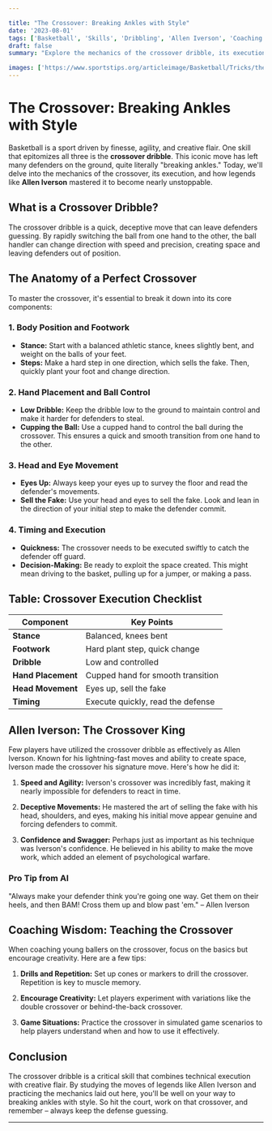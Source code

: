 ```yaml
---

title: "The Crossover: Breaking Ankles with Style"
date: '2023-08-01'
tags: ['Basketball', 'Skills', 'Dribbling', 'Allen Iverson', 'Coaching', 'Techniques', 'Player Tips', 'Crossover Dribble']
draft: false
summary: "Explore the mechanics of the crossover dribble, its execution, and how players like Allen Iverson used it to create space."

images: ['https://www.sportstips.org/articleimage/Basketball/Tricks/the_crossover_breaking_ankles_with_style.webp']
---
```


# The Crossover: Breaking Ankles with Style

Basketball is a sport driven by finesse, agility, and creative flair. One skill that epitomizes all three is the **crossover dribble**. This iconic move has left many defenders on the ground, quite literally "breaking ankles." Today, we'll delve into the mechanics of the crossover, its execution, and how legends like **Allen Iverson** mastered it to become nearly unstoppable.

## What is a Crossover Dribble?

The crossover dribble is a quick, deceptive move that can leave defenders guessing. By rapidly switching the ball from one hand to the other, the ball handler can change direction with speed and precision, creating space and leaving defenders out of position.

## The Anatomy of a Perfect Crossover

To master the crossover, it's essential to break it down into its core components:

### 1. Body Position and Footwork

- **Stance:** Start with a balanced athletic stance, knees slightly bent, and weight on the balls of your feet.
- **Steps:** Make a hard step in one direction, which sells the fake. Then, quickly plant your foot and change direction.

### 2. Hand Placement and Ball Control

- **Low Dribble:** Keep the dribble low to the ground to maintain control and make it harder for defenders to steal.
- **Cupping the Ball:** Use a cupped hand to control the ball during the crossover. This ensures a quick and smooth transition from one hand to the other.

### 3. Head and Eye Movement

- **Eyes Up:** Always keep your eyes up to survey the floor and read the defender's movements.
- **Sell the Fake:** Use your head and eyes to sell the fake. Look and lean in the direction of your initial step to make the defender commit.

### 4. Timing and Execution

- **Quickness:** The crossover needs to be executed swiftly to catch the defender off guard.
- **Decision-Making:** Be ready to exploit the space created. This might mean driving to the basket, pulling up for a jumper, or making a pass.

## Table: Crossover Execution Checklist

| Component              | Key Points                        |
|------------------------|-----------------------------------|
| **Stance**             | Balanced, knees bent              |
| **Footwork**           | Hard plant step, quick change     |
| **Dribble**            | Low and controlled                |
| **Hand Placement**     | Cupped hand for smooth transition |
| **Head Movement**      | Eyes up, sell the fake            |
| **Timing**             | Execute quickly, read the defense |

## Allen Iverson: The Crossover King

Few players have utilized the crossover dribble as effectively as Allen Iverson. Known for his lightning-fast moves and ability to create space, Iverson made the crossover his signature move. Here's how he did it:

1. **Speed and Agility:** Iverson's crossover was incredibly fast, making it nearly impossible for defenders to react in time.
   
2. **Deceptive Movements:** He mastered the art of selling the fake with his head, shoulders, and eyes, making his initial move appear genuine and forcing defenders to commit.

3. **Confidence and Swagger:** Perhaps just as important as his technique was Iverson's confidence. He believed in his ability to make the move work, which added an element of psychological warfare.

### Pro Tip from AI

"Always make your defender think you're going one way. Get them on their heels, and then BAM! Cross them up and blow past 'em." – Allen Iverson

## Coaching Wisdom: Teaching the Crossover

When coaching young ballers on the crossover, focus on the basics but encourage creativity. Here are a few tips:

1. **Drills and Repetition:** Set up cones or markers to drill the crossover. Repetition is key to muscle memory.
   
2. **Encourage Creativity:** Let players experiment with variations like the double crossover or behind-the-back crossover.

3. **Game Situations:** Practice the crossover in simulated game scenarios to help players understand when and how to use it effectively.

## Conclusion

The crossover dribble is a critical skill that combines technical execution with creative flair. By studying the moves of legends like Allen Iverson and practicing the mechanics laid out here, you'll be well on your way to breaking ankles with style. So hit the court, work on that crossover, and remember – always keep the defense guessing.

---

